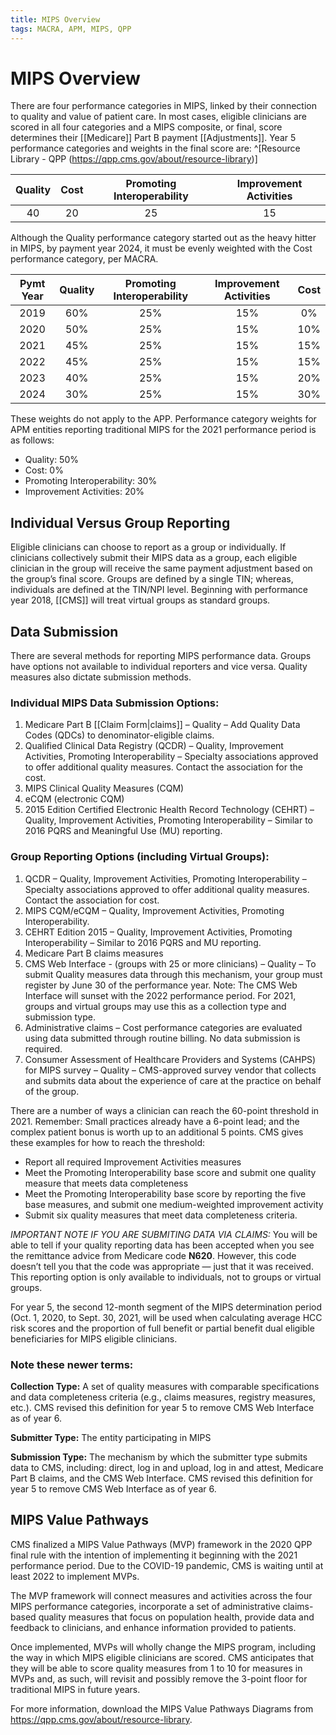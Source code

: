 ```yaml
---
title: MIPS Overview
tags: MACRA, APM, MIPS, QPP
---
```

# MIPS Overview
There are four performance categories in MIPS, linked by their connection to quality and value of patient care. In most cases, eligible clinicians are scored in all four categories and a MIPS composite, or final, score determines their [[Medicare]] Part B payment [[Adjustments]]. Year 5 performance categories and weights in the final score are: ^[Resource Library - QPP (https://qpp.cms.gov/about/resource-library)]

| Quality | Cost | Promoting Interoperability | Improvement Activities |
|:-------:|:----:|:--------------------------:|:----------------------:|
|   40    |  20  |             25             |           15           |

Although the Quality performance category started out as the heavy hitter in MIPS, by payment year 2024, it must be evenly weighted with the Cost performance category, per MACRA.

| Pymt Year | Quality | Promoting Interoperability | Improvement Activities | Cost |
|:---------:|:-------:|:--------------------------:|:----------------------:|:----:|
|   2019    |   60%   |            25%             |          15%           |  0%  |
|   2020    |   50%   |            25%             |          15%           | 10%  |
|   2021    |   45%   |            25%             |          15%           | 15%  |
|   2022    |   45%   |            25%             |          15%           | 15%  |
|   2023    |   40%   |            25%             |          15%           | 20%  |
|   2024    |   30%   |            25%             |          15%           | 30%  |

These weights do not apply to the APP. Performance category weights for APM entities reporting traditional MIPS for the 2021 performance period is as follows:

- Quality: 50%
- Cost: 0%
- Promoting Interoperability: 30%
- Improvement Activities: 20%

## Individual Versus Group Reporting
Eligible clinicians can choose to report as a group or individually. If clinicians collectively submit their MIPS data as a group, each eligible clinician in the group will receive the same payment adjustment based on the group’s final score. Groups are defined by a single TIN; whereas, individuals are defined at the TIN/NPI level. Beginning with performance year 2018, [[CMS]] will treat virtual groups as standard groups.

## Data Submission
There are several methods for reporting MIPS performance data. Groups have options not available to individual reporters and vice versa. Quality measures also dictate submission methods.

### Individual MIPS Data Submission Options:
1. Medicare Part B [[Claim Form|claims]] – Quality – Add Quality Data Codes (QDCs) to denominator-eligible claims.
2. Qualified Clinical Data Registry (QCDR) – Quality, Improvement Activities, Promoting Interoperability – Specialty associations approved to offer additional quality measures. Contact the association for the cost.
3. MIPS Clinical Quality Measures (CQM)
4. eCQM (electronic CQM)
5. 2015 Edition Certified Electronic Health Record Technology (CEHRT) – Quality, Improvement Activities, Promoting Interoperability – Similar to 2016 PQRS and Meaningful Use (MU) reporting.

### Group Reporting Options (including Virtual Groups):
1. QCDR – Quality, Improvement Activities, Promoting Interoperability – Specialty associations approved to offer additional quality measures. Contact the association for cost.
2. MIPS CQM/eCQM – Quality, Improvement Activities, Promoting Interoperability.
3. CEHRT Edition 2015 – Quality, Improvement Activities, Promoting Interoperability – Similar to 2016 PQRS and MU reporting.
4. Medicare Part B claims measures
5. CMS Web Interface - (groups with 25 or more clinicians) – Quality – To submit Quality measures data through this mechanism, your group must register by June 30 of the performance year. Note: The CMS Web Interface will sunset with the 2022 performance period. For 2021, groups and virtual groups may use this as a collection type and submission type. 
6. Administrative claims – Cost performance categories are evaluated using data submitted through routine billing. No data submission is required.
7. Consumer Assessment of Healthcare Providers and Systems (CAHPS) for MIPS survey – Quality – CMS-approved survey vendor that collects and submits data about the experience of care at the practice on behalf of the group.

There are a number of ways a clinician can reach the 60-point threshold in 2021. Remember: Small practices already have a 6-point lead; and the complex patient bonus is worth up to an additional 5 points. CMS gives these examples for how to reach the threshold:

- Report all required Improvement Activities measures
- Meet the Promoting Interoperability base score and submit one quality measure that meets data completeness
- Meet the Promoting Interoperability base score by reporting the five base measures, and submit one medium-weighted improvement activity
- Submit six quality measures that meet data completeness criteria.

*IMPORTANT NOTE IF YOU ARE SUBMITING DATA VIA CLAIMS:* You will be able to tell if your quality reporting data has been accepted when you see the remittance advice from Medicare code **N620**. However, this code doesn’t tell you that the code was appropriate — just that it was received. This reporting option is only available to individuals, not to groups or virtual groups.

For year 5, the second 12-month segment of the MIPS determination period (Oct. 1, 2020, to Sept. 30, 2021, will be used when calculating average HCC risk scores and the proportion of full benefit or partial benefit dual eligible beneficiaries for MIPS eligible clinicians.

### Note these newer terms:
**Collection Type:** A set of quality measures with comparable specifications and data completeness criteria (e.g., claims measures, registry measures, etc.). CMS revised this definition for year 5 to remove CMS Web Interface as of year 6.

**Submitter Type:** The entity participating in MIPS

**Submission Type:** The mechanism by which the submitter type submits data to CMS, including: direct, log in and upload, log in and attest, Medicare Part B claims, and the CMS Web Interface. CMS revised this definition for year 5 to remove CMS Web Interface as of year 6.

## MIPS Value Pathways
CMS finalized a MIPS Value Pathways (MVP) framework in the 2020 QPP final rule with the intention of implementing it beginning with the 2021 performance period. Due to the COVID-19 pandemic, CMS is waiting until at least 2022 to implement MVPs.

The MVP framework will connect measures and activities across the four MIPS performance categories, incorporate a set of administrative claims-based quality measures that focus on population health, provide data and feedback to clinicians, and enhance information provided to patients.

Once implemented, MVPs will wholly change the MIPS program, including the way in which MIPS eligible clinicians are scored. CMS anticipates that they will be able to score quality measures from 1 to 10 for measures in MVPs and, as such, will revisit and possibly remove the 3-point floor for traditional MIPS in future years.

For more information, download the MIPS Value Pathways Diagrams from https://qpp.cms.gov/about/resource-library.